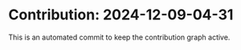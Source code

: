 # Contribution: 2024-12-09-04-31
This is an automated commit to keep the contribution graph active.
